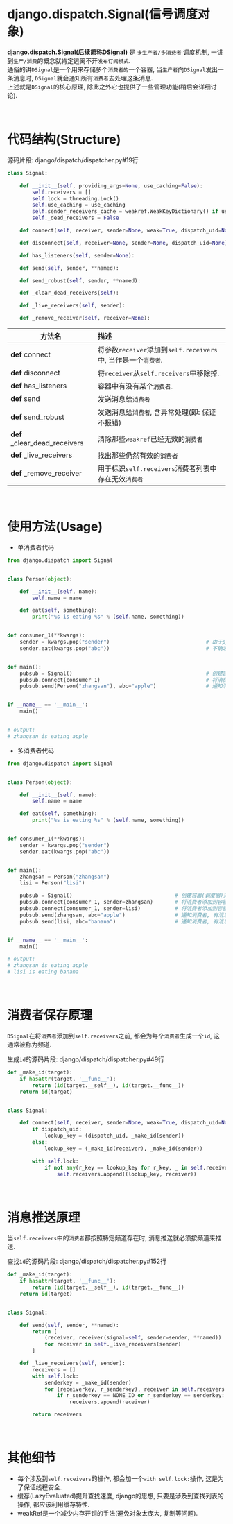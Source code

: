 # django.dispatch.Signal(信号调度对象)
**django.dispatch.Signal(后续简称DSignal)** 是 `多生产者/多消费者` 调度机制, 一讲到`生产/消费`的概念就肯定逃离不开`发布订阅模式`.  
通俗的讲`DSignal`是一个用来存储多个`消费者的`一个容器, 当`生产者`向`DSignal`发出一条消息时, `DSignal`就会通知所有`消费者`去处理这条消息.  
上述就是`DSignal`的核心原理, 除此之外它也提供了一些管理功能(稍后会详细讨论).  

&nbsp;  

# 代码结构(Structure)
源码片段: django/dispatch/dispatcher.py#19行 
```python
class Signal:

    def __init__(self, providing_args=None, use_caching=False):
        self.receivers = []
        self.lock = threading.Lock()
        self.use_caching = use_caching
        self.sender_receivers_cache = weakref.WeakKeyDictionary() if use_caching else {}
        self._dead_receivers = False

    def connect(self, receiver, sender=None, weak=True, dispatch_uid=None): """ 省略代码细节, 仅关注代码结构 """

    def disconnect(self, receiver=None, sender=None, dispatch_uid=None):    """ 省略代码细节, 仅关注代码结构 """

    def has_listeners(self, sender=None):                                   """ 省略代码细节, 仅关注代码结构 """

    def send(self, sender, **named):                                        """ 省略代码细节, 仅关注代码结构 """

    def send_robust(self, sender, **named):                                 """ 省略代码细节, 仅关注代码结构 """

    def _clear_dead_receivers(self):                                        """ 省略代码细节, 仅关注代码结构 """

    def _live_receivers(self, sender):                                      """ 省略代码细节, 仅关注代码结构 """

    def _remove_receiver(self, receiver=None):                              """ 省略代码细节, 仅关注代码结构 """
```

|方法名|描述|
|---|:---|
|**def** connect|将参数`receiver`添加到`self.receivers`中, 当作是一个`消费者`.|
|**def** disconnect|将`receiver`从`self.receivers`中移除掉.|
|**def** has_listeners|容器中有没有某个`消费者`.|
|**def** send|发送消息给`消费者`|
|**def** send_robust|发送消息给`消费者`, 含异常处理(即: 保证不报错)|
|**def** _clear_dead_receivers|清除那些`weakref`已经无效的`消费者`|
|**def** _live_receivers|找出那些仍然有效的`消费者`|
|**def** _remove_receiver|用于标识`self.receivers`消费者列表中存在无效`消费者`|

&nbsp;  
# 使用方法(Usage)
- 单消费者代码 
```python
from django.dispatch import Signal


class Person(object):

    def __init__(self, name):
        self.name = name

    def eat(self, something):
        print("%s is eating %s" % (self.name, something))


def consumer_1(**kwargs):
    sender = kwargs.pop("sender")                               # 由于python是弱类型语言, 这种写法其实非常危险...
    sender.eat(kwargs.pop("abc"))                               # 不确定性太多, 尤其是团队协作时...


def main():
    pubsub = Signal()                                           # 创建容器(调度器)对象
    pubsub.connect(consumer_1)                                  # 将消费者添加到容器对象中
    pubsub.send(Person("zhangsan"), abc="apple")                # 通知消费者, 有消息来了(并且将消费者需要用到的Person对象也传递过去)


if __name__ == '__main__':
    main()


# output:
# zhangsan is eating apple
```
  
- 多消费者代码
```python
from django.dispatch import Signal


class Person(object):

    def __init__(self, name):
        self.name = name

    def eat(self, something):
        print("%s is eating %s" % (self.name, something))


def consumer_1(**kwargs):
    sender = kwargs.pop("sender")
    sender.eat(kwargs.pop("abc"))


def main():
    zhangsan = Person("zhangsan")
    lisi = Person("lisi")

    pubsub = Signal()                                 # 创建容器(调度器)对象
    pubsub.connect(consumer_1, sender=zhangsan)       # 将消费者添加到容器对象中
    pubsub.connect(consumer_1, sender=lisi)           # 将消费者添加到容器对象中
    pubsub.send(zhangsan, abc="apple")                # 通知消费者, 有消息来了(并且将消费者需要用到的Person对象也传递过去)
    pubsub.send(lisi, abc="banana")                   # 通知消费者, 有消息来了(并且将消费者需要用到的Person对象也传递过去)


if __name__ == '__main__':
    main()

# output:
# zhangsan is eating apple
# lisi is eating banana
```

&nbsp;  

# 消费者保存原理
`DSignal`在将`消费者`添加到`self.receivers`之前, 都会为每个`消费者`生成一个`id`, 这通常被称为频道.     

生成`id`的源码片段: django/dispatch/dispatcher.py#49行 
```python
def _make_id(target):
    if hasattr(target, '__func__'):
        return (id(target.__self__), id(target.__func__))
    return id(target)


class Signal:

    def connect(self, receiver, sender=None, weak=True, dispatch_uid=None):
        if dispatch_uid:
            lookup_key = (dispatch_uid, _make_id(sender))                    # lookup_key == id 
        else:
            lookup_key = (_make_id(receiver), _make_id(sender))              # lookup_key == id 

        with self.lock:
            if not any(r_key == lookup_key for r_key, _ in self.receivers):
                self.receivers.append((lookup_key, receiver))
```

&nbsp;  

# 消息推送原理
当`self.receivers`中的`消费者`都按照特定频道存在时, 消息推送就必须按频道来推送.    

查找`id`的源码片段: django/dispatch/dispatcher.py#152行
```python
def _make_id(target):
    if hasattr(target, '__func__'):
        return (id(target.__self__), id(target.__func__))
    return id(target)


class Signal:

    def send(self, sender, **named):
        return [
            (receiver, receiver(signal=self, sender=sender, **named))
            for receiver in self._live_receivers(sender)
        ]

    def _live_receivers(self, sender):
        receivers = []
        with self.lock:
            senderkey = _make_id(sender)                                        # 频道id
            for (receiverkey, r_senderkey), receiver in self.receivers:         # r_senderkey == senderkey 比较频道id
                if r_senderkey == NONE_ID or r_senderkey == senderkey:
                    receivers.append(receiver)

        return receivers
```

&nbsp;

# 其他细节
- 每个涉及到`self.receivers`的操作, 都会加一个`with self.lock:`操作, 这是为了保证线程安全.
- 缓存(LazyEvaluated)提升查找速度, django的思想, 只要是涉及到查找列表的操作, 都应该利用缓存特性.
- weakRef是一个减少内存开销的手法(避免对象太庞大, 复制等问题).

